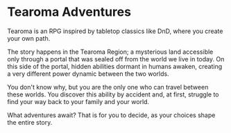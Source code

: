 # Tearoma Adventures
Tearoma is an RPG inspired by tabletop classics like DnD, where you create your own path.

The story happens in the Tearoma Region; a mysterious land accessible only through a portal that was sealed off from the world we live in today. On this side of the portal, hidden abilities dormant in humans awaken, creating a very different power dynamic between the two worlds.

You don't know why, but you are the only one who can travel between these worlds. You discover this ability by accident and, at first, struggle to find your way back to your family and your world.

What adventures await? That is for you to decide, as your choices shape the entire story.
